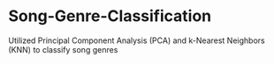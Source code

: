 # Song-Genre-Classification
Utilized Principal Component Analysis (PCA) and k-Nearest Neighbors (KNN) to classify song genres
